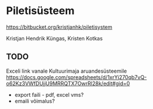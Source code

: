Piletisüsteem
=============
https://bitbucket.org/kristjanhk/piletisystem

Kristjan Hendrik Küngas,
Kristen Kotkas


TODO
----

Exceli link vanale Kultuurimaja aruandesüsteemile
https://docs.google.com/spreadsheets/d/1xrYj270qb7vQ-o62Kz3VWfDUjjU9MRRQTX7OwrRl28k/edit#gid=0

* export faili - pdf, excel vms?
* emaili võimalus?
